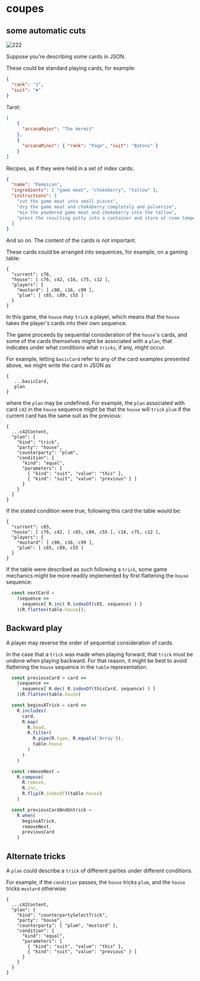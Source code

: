 # coupes

## some automatic cuts

![222](https://user-images.githubusercontent.com/50930812/85078933-95d08100-b193-11ea-91dd-d2624a893775.png)

Suppose you're describing some cards in JSON.

These could be standard playing cards, for example:

```JSON
{
  "rank": "J",
  "suit": "♣︎︎"
}
```

Tarot:

```JSON
[
    {
      "arcanaMajor": "The Hermit"
    },
    {
      "arcanaMinor": { "rank": "Page", "suit": "Batons" }
    }
]
```

Recipes, as if they were held in a set of index cards:

```JSON
{
  "name": "Pemmican",
  "ingredients": [ "game meat", "chokeberry", "tallow" ],
  "instructions": [
    "cut the game meat into small pieces",
    "dry the game meat and chokeberry completely and pulverize",
    "mix the powdered game meat and chokeberry into the tallow",
    "press the resulting putty into a container and store at room temperature 1 to 5 years"
  ]
}
```

And so on. The content of the cards is not important.

These cards could be arranged into sequences, for example, on a gaming table:

```
{
  "current": c76,
  "house": [ c76, c42, c16, c75, c12 ],
  "players": {
    "mustard": [ c90, c16, c99 ],
    "plum": [ c65, c89, c55 ]
  } 
}
```

In this game, the `house` may `trick` a player, which means
that the `house` takes the player's cards into their own
sequence.

The game proceeds by sequential consideration of the `house`'s cards,
and some of the cards themselves might be associated with a `plan`, that
indicates under what conditions what `tricks`, if any, might occur.

For example, letting `basicCard` refer to any of the card examples
presented above, we might write the card in JSON as
```
{
   ...basicCard,
   plan
}
```
where the `plan` may be undefined. For example, the `plan` associated
with card `c42` in the `house` sequence might be that the `house` will
`trick` `plum` if the current card has the same suit as the previous:
```
{
  ...c42Content,
  "plan": {
    "kind": "trick",
    "party": "house",
    "counterparty": "plum",
    "condition": {
      "kind": "equal",
      "parameters": [
        { "kind": "suit", "value": "this" },
        { "kind": "suit", "value": "previous" } ]
      }
    }
  }
}
```

If the stated condition were true, following this card the table would be:

```
{
  "current": c65,
  "house": [ c76, c42, [ c65, c89, c55 ], c16, c75, c12 ],
  "players": {
    "mustard": [ c90, c16, c99 ],
    "plum": [ c65, c89, c55 ]
  } 
}
```

If the table were described as such following a `trick`, some game mechanics
might be more readily implemented by first flattening the `house` sequence:

```js
  const nextCard = 
    (sequence =>
      sequence[ R.inc( R.indexOf(c65, sequence) ) ]
    )(R.flatten(table.house));
```

## Backward play

A player may reverse the order of sequential consideration of cards.

In the case that a `trick` was made when playing forward, that `trick`
must be undone when playing backward. For that reason, it might be best
to avoid flattening the `house` sequence in the `table` representation.

```js
  const previousCard = card =>
    (sequence =>
      sequence[ R.dec( R.indexOf(thisCard, sequence) ) ]
    )(R.flatten(table.house)

  const beginsATrick = card =>
    R.includes(
      card,
      R.map(
        R.head,
        R.filter(
          R.pipe(R.type, R.equals('Array')),
          table.house
        )
      )
    )

  const removeNext =
    R.compose(
      R.remove,
      R.inc,
      R.flip(R.indexOf)(table.house)
    )

  const previousCardAndUntrick =
    R.when(
      beginsATrick,
      removeNext,
      previousCard
    )
```

## Alternate tricks

A `plan` could describe a `trick` of different parties under different
conditions.

For example, if the `condition` passes, the `house` tricks `plum`,
and the `house` tricks `mustard` otherwise:

```
{
  ...c42Content,
  "plan": {
    "kind": "counterpartySelectTrick",
    "party": "house",
    "counterparty": [ "plum", "mustard" ],
    "condition": {
      "kind": "equal",
      "parameters": [
        { "kind": "suit", "value": "this" },
        { "kind": "suit", "value": "previous" } ]
      }
    }
  }
}
```
